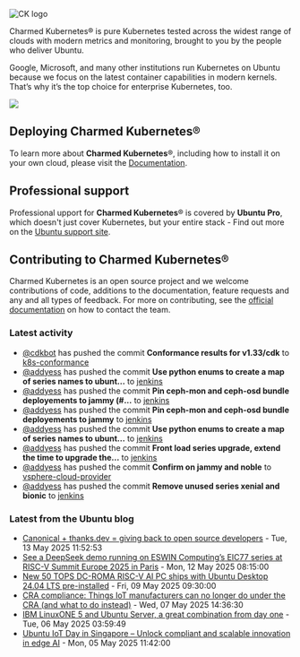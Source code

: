 ![CK logo](https://assets.ubuntu.com/v1/451d4cf4-Charmed+Kubernetes_RGB_onWhite_2022.svg)

Charmed Kubernetes® is pure Kubernetes tested across the widest range of clouds with modern metrics and monitoring, brought to you by the people who deliver Ubuntu.

Google, Microsoft, and many other institutions run Kubernetes on Ubuntu because we focus on the latest container capabilities in modern kernels. That’s why it’s the top choice for enterprise Kubernetes, too.

![](https://assets.ubuntu.com/v1/843c77b6-juju-at-a-glace.svg)

## Deploying Charmed Kubernetes®

To learn more about **Charmed Kubernetes**®, including how to install it on your own cloud, please visit the [Documentation][docs].

## Professional support

Professional upport for **Charmed Kubernetes**® is covered by **Ubuntu Pro**, which doesn't just cover Kubernetes, but your entire stack - Find out more on the [Ubuntu support site](https://ubuntu.com/support).

## Contributing to Charmed Kubernetes®

Charmed Kubernetes is an open source project and we welcome contributions of code, additions to the documentation, feature requests and any and all types of feedback. For more on contributing, see the [official documentation][get-in-touch] on how to contact the team.

<!-- LINKS -->
[docs]: https://ubuntu.com/kubernetes/docs
[get-in-touch]: https://ubuntu.com/kubernetes/docs/get-in-touch

### Latest activity

<!-- activity starts -->
 - [@cdkbot](https://github.com/cdkbot) has pushed the commit **Conformance results for v1.33/cdk** to [k8s-conformance](https://github.com/charmed-kubernetes/k8s-conformance)
 - [@addyess](https://github.com/addyess) has pushed the commit **Use python enums to create a map of series names to ubunt...** to [jenkins](https://github.com/charmed-kubernetes/jenkins)
 - [@addyess](https://github.com/addyess) has pushed the commit **Pin ceph-mon and ceph-osd bundle deployements to jammy (#...** to [jenkins](https://github.com/charmed-kubernetes/jenkins)
 - [@addyess](https://github.com/addyess) has pushed the commit **Pin ceph-mon and ceph-osd bundle deployements to jammy** to [jenkins](https://github.com/charmed-kubernetes/jenkins)
 - [@addyess](https://github.com/addyess) has pushed the commit **Use python enums to create a map of series names to ubunt...** to [jenkins](https://github.com/charmed-kubernetes/jenkins)
 - [@addyess](https://github.com/addyess) has pushed the commit **Front load series upgrade, extend the time to upgrade the...** to [jenkins](https://github.com/charmed-kubernetes/jenkins)
 - [@addyess](https://github.com/addyess) has pushed the commit **Confirm on jammy and noble** to [vsphere-cloud-provider](https://github.com/charmed-kubernetes/vsphere-cloud-provider)
 - [@addyess](https://github.com/addyess) has pushed the commit **Remove unused series xenial and bionic** to [jenkins](https://github.com/charmed-kubernetes/jenkins)
<!-- activity ends -->

<!-- roadmap starts -->

<!-- roadmap ends -->

### Latest from the Ubuntu blog

<!-- blog starts -->
* [Canonical + thanks.dev = giving back to open source developers](https://ubuntu.com//blog/canonical-thanks-dev-giving-back-to-open-source-developers) - Tue, 13 May 2025 11:52:53 
* [See a DeepSeek demo running on ESWIN Computing’s EIC77 series at RISC-V Summit Europe 2025 in Paris](https://ubuntu.com//blog/deepseek-demo-running-on-eswin-computings-eic77-series-at-risc-v-summit-europe-2025) - Mon, 12 May 2025 08:15:00 
* [New 50 TOPS DC-ROMA RISC-V AI PC ships with Ubuntu Desktop 24.04 LTS pre-installed](https://ubuntu.com//blog/new-50-tops-dc-roma-risc-v-ai-pc-ships-with-ubuntu-desktop-24-04-lts-pre-installed) - Fri, 09 May 2025 09:30:00 
* [CRA compliance: Things IoT manufacturers can no longer do under the CRA (and what to do instead)](https://ubuntu.com//blog/cra-compliance-iot-manufacturer-best-practices) - Wed, 07 May 2025 14:36:30 
* [IBM LinuxONE 5 and Ubuntu Server, a great combination from day one](https://ubuntu.com//blog/ibm-linuxone-emperor-5-ubuntu-server-integration) - Tue, 06 May 2025 03:59:49 
* [Ubuntu IoT Day in Singapore &#8211; Unlock compliant and scalable innovation in edge AI](https://ubuntu.com//blog/ubuntu-iot-day-singapore-2025) - Mon, 05 May 2025 11:42:00 
<!-- blog ends -->
